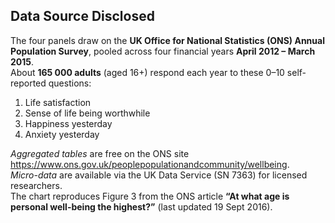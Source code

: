 ## Data Source Disclosed

The four panels draw on the **UK Office for National Statistics (ONS) Annual Population Survey**, pooled across four financial years **April 2012 – March 2015**.  
About **165 000 adults** (aged 16+) respond each year to these 0–10 self-reported questions:

1. Life satisfaction
2. Sense of life being worthwhile
3. Happiness yesterday
4. Anxiety yesterday

*Aggregated tables* are free on the ONS site  
<https://www.ons.gov.uk/peoplepopulationandcommunity/wellbeing>.  
*Micro-data* are available via the UK Data Service (SN 7363) for licensed researchers.  
The chart reproduces Figure 3 from the ONS article **“At what age is personal well-being the highest?”** (last updated 19 Sept 2016). 
